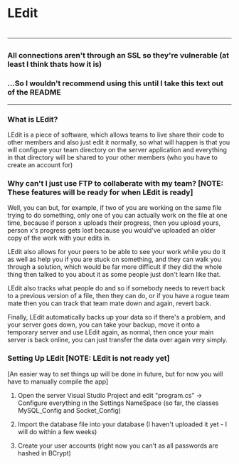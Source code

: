 <h1>LEdit<h1>

<hr />

<h3>All connections aren't through an SSL so they're vulnerable (at least I think thats how it is)</h3>
<h3>...So I wouldn't recommend using this until I take this text out of the README</h3>
<hr />

<h3>What is LEdit?</h3>
LEdit is a piece of software, which allows teams to live share their code to other members and also just edit it normally, so what will happen is that you will configure your team directory on the server application and everything in that directory will be shared to your other members (who you have to create an account for)

<h3>Why can't I just use FTP to collaberate with my team? [NOTE: These features will be ready for when LEdit is ready]</h3>
Well, you can but, for example, if two of you are working on the same file trying to do something, only one of you can actually work on the file at one time, because if person x uploads their progress, then you upload yours, person x's progress gets lost because you would've uploaded an older copy of the work with your edits in.

LEdit also allows for your peers to be able to see your work while you do it as well as help you if you are stuck on something, and they can walk you through a solution, which would be far more difficult if they did the whole thing then talked to you about it as some people just don't learn like that.

LEdit also tracks what people do and so if somebody needs to revert back to a previous version of a file, then they can do, or if you have a rogue team mate then you can track that team mate down and again, revert back.

Finally, LEdit automatically backs up your data so if there's a problem, and your server goes down, you can take your backup, move it onto a temporary server and use LEdit again, as normal, then once your main server is back online, you can just transfer the data over again very simply.

<h3>Setting Up LEdit [NOTE: LEdit is not ready yet]</h3>
[An easier way to set things up will be done in future, but for now you will have to manually compile the app]

1. Open the server Visual Studio Project and edit "program.cs"
 -> Configure everything in the Settings NameSpace (so far, the classes MySQL_Config and Socket_Config)

2. Import the database file into your database (I haven't uploaded it yet - I will do within a few weeks)

3. Create your user accounts (right now you can't as all passwords are hashed in BCrypt)
